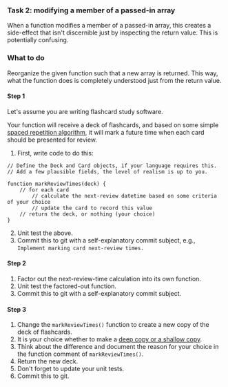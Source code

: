 ### Task 2: modifying a member of a passed-in array

When a function modifies a member of a passed-in array, this creates a side-effect that isn't discernible just by inspecting the return value. This is potentially confusing.

### What to do

Reorganize the given function such that a new array is returned. This way, what the function does is completely understood just from the return value.

#### Step 1

Let's assume you are writing flashcard study software.

Your function will receive a deck of flashcards, and based on some simple [spaced repetition algorithm](https://en.wikipedia.org/wiki/Spaced_repetition), it will mark a future time when each card should be presented for review.

1. First, write code to do this:

```
// Define the Deck and Card objects, if your language requires this.
// Add a few plausible fields, the level of realism is up to you.

function markReviewTimes(deck) {
    // for each card
        // calculate the next-review datetime based on some criteria of your choice
        // update the card to record this value
    // return the deck, or nothing (your choice)
}
```

2. Unit test the above.
3. Commit this to git with a self-explanatory commit subject, e.g., `Implement marking card next-review times.`

#### Step 2

1. Factor out the next-review-time calculation into its own function.
2. Unit test the factored-out function.
3. Commit this to git with a self-explanatory commit subject.

#### Step 3

1. Change the `markReviewTimes()` function to create a new copy of the deck of flashcards.
2. It is your choice whether to make a [deep copy or a shallow copy](https://www.cs.utexas.edu/~scottm/cs307/handouts/deepCopying.htm).
3. Think about the difference and document the reason for your choice in the function comment of `markReviewTimes()`.
4. Return the new deck.
5. Don't forget to update your unit tests.
6. Commit this to git.

